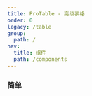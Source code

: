 ```yaml
---
title: ProTable - 高级表格
order: 0
legacy: /table
group:
  path: /
nav:
  title: 组件
  path: /components
---
```


### 简单

<code src="./demos/simple.jsx"   background="#f5f5f5" />

